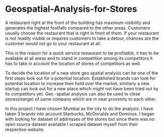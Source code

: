 # Geospatial-Analysis-for-Stores

A restaurant right at the front of the building has maximum visibility and generates the highest footfalls compared to the other areas. Customers usually choose the restaurant that is right in front of them. If your restaurant is not readily visible or requires customers to take a detour, chances are the customer would not go to your restaurant at all.

This is the reason for a quick service restaurant to be profitable, it has to be available at all areas and to stand in competition among its competitors it has to take in account the location of stores of competitors as well. 

To decide the location of a new store geo spatial analysis can be one of the first steps look out for a potential location. Established brands can look for potential location to increase their hold over the market, similarly a new startup can look out for a new place which might not have been tried out by its competitors yet.
Geo -spatial analysis can also be used to close stores(merge) of same company which are in near proximity to each other.

In this project I have chosen Mumbai as the city to do the analysis. I have taken 3 brands into account Starbucks, McDonalds and Dominos. I began with looking for dataset of addresses of the stores but since there was no open source dataset available I scraped dataset myself from their respective website.
